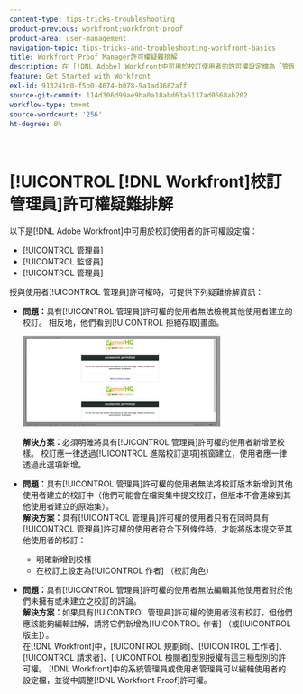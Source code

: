 ```yaml
---
content-type: tips-tricks-troubleshooting
product-previous: workfront;workfront-proof
product-area: user-management
navigation-topic: tips-tricks-and-troubleshooting-workfront-basics
title: Workfront Proof Manager許可權疑難排解
description: 在 [!DNL Adobe] Workfront中可用於校訂使用者的許可權設定檔為「管理員」、「監督員」和「管理員」。
feature: Get Started with Workfront
exl-id: 913241d0-f5b0-4674-b078-9a1ad3682aff
source-git-commit: 114d306d99ae9ba0a18abd63a6137ad0568ab202
workflow-type: tm+mt
source-wordcount: '256'
ht-degree: 0%

---
```


# [!UICONTROL [!DNL Workfront]校訂管理員]許可權疑難排解

以下是[!DNL Adobe Workfront]中可用於校訂使用者的許可權設定檔：

* [!UICONTROL 管理員]
* [!UICONTROL 監督員]
* [!UICONTROL 管理員]

<!--For detailed information about these options and how to configure them, see .-->

授與使用者[!UICONTROL 管理員]許可權時，可提供下列疑難排解資訊：

* **問題：**&#x200B;具有[!UICONTROL 管理員]許可權的使用者無法檢視其他使用者建立的校訂。 相反地，他們看到[!UICONTROL 拒絕存取]畫面。

  ![](assets/access-denied-350x161.png)

  **解決方案：**&#x200B;必須明確將具有[!UICONTROL 管理員]許可權的使用者新增至校樣。 校訂應一律透過[!UICONTROL 進階校訂選項]視窗建立，使用者應一律透過此選項新增。

* **問題：**&#x200B;具有[!UICONTROL 管理員]許可權的使用者無法將校訂版本新增到其他使用者建立的校訂中（他們可能會在檔案集中提交校訂，但版本不會連線到其他使用者建立的原始集）。\
   **解決方案：**&#x200B;具有[!UICONTROL 管理員]許可權的使用者只有在同時具有[!UICONTROL 管理員]許可權的使用者符合下列條件時，才能將版本提交至其他使用者的校訂：

   * 明確新增到校樣
   * 在校訂上設定為[!UICONTROL 作者] （校訂角色）

* **問題：**&#x200B;具有[!UICONTROL 管理員]許可權的使用者無法編輯其他使用者對於他們未擁有或未建立之校訂的評論。\
   **解決方案：**&#x200B;如果具有[!UICONTROL 管理員]許可權的使用者沒有校訂，但他們應該能夠編輯註解，請將它們新增為[!UICONTROL 作者] （或[!UICONTROL 版主]）。\
   在[!DNL Workfront]中，[!UICONTROL 規劃師]、[!UICONTROL 工作者]、[!UICONTROL 請求者]、[!UICONTROL 檢閱者]型別授權有這三種型別的許可權。 [!DNL Workfront]中的系統管理員或使用者管理員可以編輯使用者的設定檔，並從中調整[!DNL Workfront Proof]許可權。
